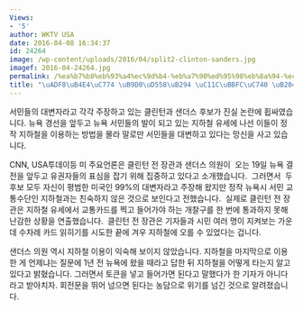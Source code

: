 ```yaml
---
Views:
- '5'
author: WKTV USA
date: 2016-04-08 16:34:37
id: 24264
image: /wp-content/uploads/2016/04/split2-clinton-sanders.jpg
imagef: 2016-04-24264.jpg
permalink: /%ea%b7%b8%eb%93%a4%ec%9d%b4-%eb%a7%90%ed%95%98%eb%8a%94-%ec%84%9c%eb%af%bc%ec%9d%80-%eb%88%84%ea%b5%ac/
title: "\uADF8\uB4E4\uC774 \uB9D0\uD558\uB294 \uC11C\uBBFC\uC740 \uB204\uAD6C?"
---
```


서민들의 대변자라고 각각 주장하고 있는 클린턴과 샌더스 후보가 진실 논란에 휩싸였습니다. 뉴욕 경선을 앞두고 뉴욕 서민들의 발이 되고 있는 지하철 유세에 나선 이들이 정작 지하철을 이용하는 방법을 몰라 말로만 서민들을 대변하고 있다는 망신을 사고 있습니다.

CNN, USA투데이등 미 주요언론은 클린턴 전 장관과 샌더스 의원이  오는 19일 뉴욕 결전을 앞두고 유권자들의 표심을 잡기 위해 집중하고 있다고 소개했습니다.  그러면서  두 후보 모두 자신이 평범한 미국인 99%의 대변자라고 주장해 왔지만 정작 뉴욕시 서민 교통수단인 지하철과는 친숙하지 않은 것으로 보인다고 전했습니다.  실제로 클린턴 전 장관은 지하철 유세에서 교통카드를 찍고 들어가야 하는 개찰구를 한 번에 통과하지 못해 난감한 상황을 연출했습니다.  클린턴 전 장관은 기자들과 시민 여러 명이 지켜보는 가운데 수차례 카드 읽히기를 시도한 끝에 겨우 지하철에 오를 수 있었다는 겁니다.
  
샌더스 의원 역시 지하철 이용이 익숙해 보이지 않았습니다. 지하철을 마지막으로 이용한 게 언제냐는 질문에 1년 전 뉴욕에 왔을 때라고 답한 뒤 지하철을 어떻게 타는지 알고 있다고 밝혔습니다. 그러면서 토큰을 넣고 들어가면 된다고 말했다가 한 기자가 아니다라고 받아치자. 회전문을 뛰어 넘으면 된다는 농담으로 위기를 넘긴 것으로 알려졌습니다.

&nbsp;

&nbsp;
